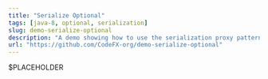 ```yaml
---
title: "Serialize Optional"
tags: [java-8, optional, serialization]
slug: demo-serialize-optional
description: "A demo showing how to use the serialization proxy pattern to serialize Optional instances"
url: "https://github.com/CodeFX-org/demo-serialize-optional"
---
```


$PLACEHOLDER
